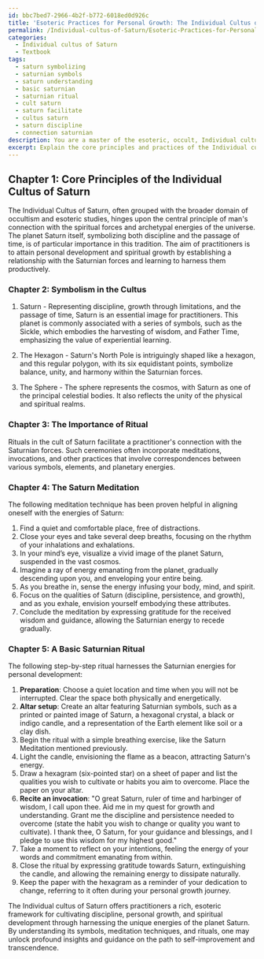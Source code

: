 ```yaml
---
id: bbc7bed7-2966-4b2f-b772-6018ed0d926c
title: 'Esoteric Practices for Personal Growth: The Individual Cultus of Saturn'
permalink: /Individual-cultus-of-Saturn/Esoteric-Practices-for-Personal-Growth-The-Individual-Cultus-of-Saturn/
categories:
  - Individual cultus of Saturn
  - Textbook
tags:
  - saturn symbolizing
  - saturnian symbols
  - saturn understanding
  - basic saturnian
  - saturnian ritual
  - cult saturn
  - saturn facilitate
  - cultus saturn
  - saturn discipline
  - connection saturnian
description: You are a master of the esoteric, occult, Individual cultus of Saturn and education, you have written many textbooks on the subject in ways that provide students with rich and deep understanding of the subject. You are being asked to write textbook-like sections on a topic and you do it with full context, explainability, and reliability in accuracy to the true facts of the topic at hand, in a textbook style that a student would easily be able to learn from, in a rich, engaging, and contextual way. Always include relevant context (such as formulas and history), related concepts, and in a way that someone can gain deep insights from.
excerpt: Explain the core principles and practices of the Individual cultus of Saturn for a student who is seeking rich knowledge and understanding in this occult domain. Include information on the primary symbolism, rituals, meditations, and correspondences associated with Saturn, and provide step-by-step instructions on how to perform a basic Saturnian ritual for personal development and spiritual growth.
---
```

## Chapter 1: Core Principles of the Individual Cultus of Saturn

The Individual Cultus of Saturn, often grouped with the broader domain of occultism and esoteric studies, hinges upon the central principle of man's connection with the spiritual forces and archetypal energies of the universe. The planet Saturn itself, symbolizing both discipline and the passage of time, is of particular importance in this tradition. The aim of practitioners is to attain personal development and spiritual growth by establishing a relationship with the Saturnian forces and learning to harness them productively.

### Chapter 2: Symbolism in the Cultus

1. Saturn - Representing discipline, growth through limitations, and the passage of time, Saturn is an essential image for practitioners. This planet is commonly associated with a series of symbols, such as the Sickle, which embodies the harvesting of wisdom, and Father Time, emphasizing the value of experiential learning.

2. The Hexagon - Saturn's North Pole is intriguingly shaped like a hexagon, and this regular polygon, with its six equidistant points, symbolize balance, unity, and harmony within the Saturnian forces.

3. The Sphere - The sphere represents the cosmos, with Saturn as one of the principal celestial bodies. It also reflects the unity of the physical and spiritual realms.

### Chapter 3: The Importance of Ritual

Rituals in the cult of Saturn facilitate a practitioner's connection with the Saturnian forces. Such ceremonies often incorporate meditations, invocations, and other practices that involve correspondences between various symbols, elements, and planetary energies.

### Chapter 4: The Saturn Meditation

The following meditation technique has been proven helpful in aligning oneself with the energies of Saturn:

1. Find a quiet and comfortable place, free of distractions.
2. Close your eyes and take several deep breaths, focusing on the rhythm of your inhalations and exhalations.
3. In your mind’s eye, visualize a vivid image of the planet Saturn, suspended in the vast cosmos.
4. Imagine a ray of energy emanating from the planet, gradually descending upon you, and enveloping your entire being.
5. As you breathe in, sense the energy infusing your body, mind, and spirit.
6. Focus on the qualities of Saturn (discipline, persistence, and growth), and as you exhale, envision yourself embodying these attributes.
7. Conclude the meditation by expressing gratitude for the received wisdom and guidance, allowing the Saturnian energy to recede gradually.

### Chapter 5: A Basic Saturnian Ritual

The following step-by-step ritual harnesses the Saturnian energies for personal development:

1. **Preparation**: Choose a quiet location and time when you will not be interrupted. Clear the space both physically and energetically.
2. **Altar setup**: Create an altar featuring Saturnian symbols, such as a printed or painted image of Saturn, a hexagonal crystal, a black or indigo candle, and a representation of the Earth element like soil or a clay dish.
3. Begin the ritual with a simple breathing exercise, like the Saturn Meditation mentioned previously.
4. Light the candle, envisioning the flame as a beacon, attracting Saturn's energy.
5. Draw a hexagram (six-pointed star) on a sheet of paper and list the qualities you wish to cultivate or habits you aim to overcome. Place the paper on your altar.
6. **Recite an invocation**: "O great Saturn, ruler of time and harbinger of wisdom, I call upon thee. Aid me in my quest for growth and understanding. Grant me the discipline and persistence needed to overcome (state the habit you wish to change or quality you want to cultivate). I thank thee, O Saturn, for your guidance and blessings, and I pledge to use this wisdom for my highest good."
7. Take a moment to reflect on your intentions, feeling the energy of your words and commitment emanating from within.
8. Close the ritual by expressing gratitude towards Saturn, extinguishing the candle, and allowing the remaining energy to dissipate naturally.
9. Keep the paper with the hexagram as a reminder of your dedication to change, referring to it often during your personal growth journey.

The Individual cultus of Saturn offers practitioners a rich, esoteric framework for cultivating discipline, personal growth, and spiritual development through harnessing the unique energies of the planet Saturn. By understanding its symbols, meditation techniques, and rituals, one may unlock profound insights and guidance on the path to self-improvement and transcendence.
